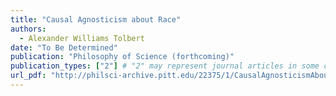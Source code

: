 ```yaml
---
title: "Causal Agnosticism about Race"
authors:
  - Alexander Williams Tolbert
date: "To Be Determined"
publication: "Philosophy of Science (forthcoming)"
publication_types: ["2"] # "2" may represent journal articles in some configurations
url_pdf: "http://philsci-archive.pitt.edu/22375/1/CausalAgnosticismAboutRace.pdf" # Preprint PDF URL
---
```



